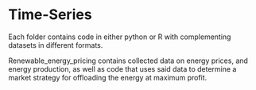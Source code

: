# Time-Series

Each folder contains code in either python or R with complementing datasets in different formats.

Renewable_energy_pricing contains collected data on energy prices, and energy production, as well as code that uses said data to determine a market strategy for offloading the energy at maximum profit.
